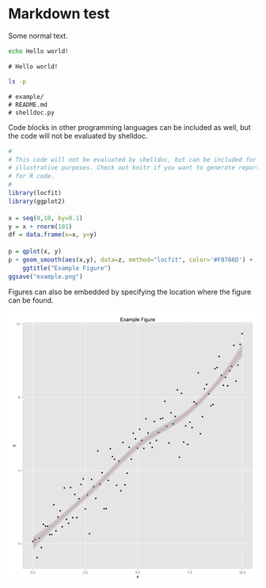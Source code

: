 Markdown test
=============
Some normal text.

```bash
echo Hello world!
```

```
# Hello world!
```

```bash
ls -p
```

```
# example/
# README.md
# shelldoc.py
```


Code blocks in other programming languages can be included as well, but the
code will not be evaluated by shelldoc.

```r
#
# This code will not be evaluated by shelldoc, but can be included for
# illustrative purposes. Check out knitr if you want to generate reports
# for R code.
#
library(locfit)
library(ggplot2)

x = seq(0,10, by=0.1)
y = x + rnorm(101)
df = data.frame(x=x, y=y)

p = qplot(x, y)
p + geom_smooth(aes(x,y), data=z, method="locfit", color='#F8766D') + 
    ggtitle("Example Figure")
ggsave("example.png")
```

Figures can also be embedded by specifying the location where the figure
can be found.

![Example of how a figure can be embedded](figure/example.png)

